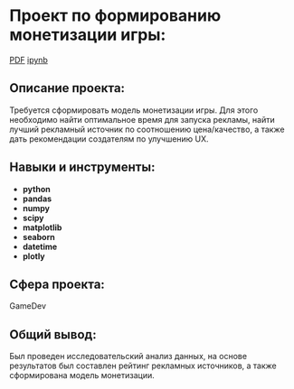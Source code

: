 # Проект по формированию монетизации игры:

[PDF](https://github.com/VsevolodKislukhin/Portfolio/blob/main/Project%201(Monetization)/Project%201.pdf) 
[ipynb](https://github.com/VsevolodKislukhin/Portfolio/blob/main/Project%201(Monetization)/Project%201.ipynb)

## Описание проекта:

Требуется сформировать модель монетизации игры. Для этого необходимо найти оптимальное время для запуска рекламы,
найти лучший рекламный источник по соотношению цена/качество, а также дать рекомендации создателям по улучшению UX.



## Навыки и инструменты:

- **python**
- **pandas**
- **numpy**
- **scipy**
- **matplotlib**
- **seaborn**
- **datetime**
- **plotly**

## Сфера проекта:

GameDev

## Общий вывод:
Был проведен исследовательский анализ данных, на основе результатов был составлен рейтинг рекламных источников, а также сформирована модель монетизации.
